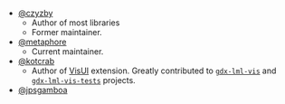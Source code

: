 * [@czyzby](https://github.com/czyzby)
  * Author of most libraries
  * Former maintainer.
* [@metaphore](https://github.com/metaphore)
  * Current maintainer.
* [@kotcrab](https://github.com/kotcrab/)
  * Author of [VisUI](https://github.com/kotcrab/vis-editor/wiki/VisUI) extension. Greatly contributed to [`gdx-lml-vis`](lml-vis) and [`gdx-lml-vis-tests`](examples/gdx-lml-vis-tests) projects.
* [@jpsgamboa](https://github.com/jpsgamboa)
